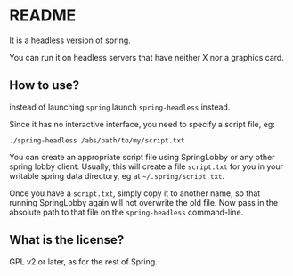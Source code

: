# README

It is a headless version of spring.

You can run it on headless servers that have neither X nor a graphics card.


## How to use?

instead of launching `spring` launch `spring-headless` instead.

Since it has no interactive interface, you need to specify a script file, eg:

	./spring-headless /abs/path/to/my/script.txt

You can create an appropriate script file using SpringLobby or any other
spring lobby client. Usually, this will create a file `script.txt` for you
in your writable spring data directory, eg at `~/.spring/script.txt`.

Once you have a `script.txt`, simply copy it to another name, so that running
SpringLobby again will not overwrite the old file. Now pass in the absolute path
to that file on the `spring-headless` command-line.


## What is the license?

GPL v2 or later, as for the rest of Spring.

